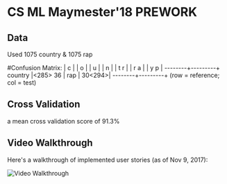 # CS ML Maymester'18 PREWORK

## Data
Used 1075 country & 1075 rap

#Confusion Matrix:
        |   c     |
        |   o     |
        |   u     |
        |   n     |
        |   t   r |
        |   r   a |
        |   y   p |
--------+---------+
country |<285> 36 |
rap     |  30<294>|
--------+---------+
(row = reference; col = test)

## Cross Validation
a mean cross validation score of 91.3%

## Video Walkthrough

Here's a walkthrough of implemented user stories (as of Nov 9, 2017):

![Video Walkthrough](walkthrough.gif)
